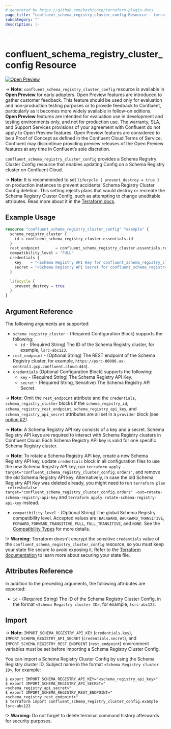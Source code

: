 ```yaml
---
# generated by https://github.com/hashicorp/terraform-plugin-docs
page_title: "confluent_schema_registry_cluster_config Resource - terraform-provider-confluent"
subcategory: ""
description: |-
  
---
```


# confluent_schema_registry_cluster_config Resource

[![Open Preview](https://img.shields.io/badge/Lifecycle%20Stage-Open%20Preview-%2300afba)](https://docs.confluent.io/cloud/current/api.html#section/Versioning/API-Lifecycle-Policy)

-> **Note:** `confluent_schema_registry_cluster_config` resource is available in **Open Preview** for early adopters. Open Preview features are introduced to gather customer feedback. This feature should be used only for evaluation and non-production testing purposes or to provide feedback to Confluent, particularly as it becomes more widely available in follow-on editions.  
**Open Preview** features are intended for evaluation use in development and testing environments only, and not for production use. The warranty, SLA, and Support Services provisions of your agreement with Confluent do not apply to Open Preview features. Open Preview features are considered to be a Proof of Concept as defined in the Confluent Cloud Terms of Service. Confluent may discontinue providing preview releases of the Open Preview features at any time in Confluent’s sole discretion.

`confluent_schema_registry_cluster_config` provides a Schema Registry Cluster Config resource that enables updating Config on a Schema Registry cluster on Confluent Cloud.

-> **Note:** It is recommended to set `lifecycle { prevent_destroy = true }` on production instances to prevent accidental Schema Registry Cluster Config deletion. This setting rejects plans that would destroy or recreate the Schema Registry Cluster Config, such as attempting to change uneditable attributes. Read more about it in the [Terraform docs](https://www.terraform.io/language/meta-arguments/lifecycle#prevent_destroy).

## Example Usage

```terraform
resource "confluent_schema_registry_cluster_config" "example" {
  schema_registry_cluster {
    id = confluent_schema_registry_cluster.essentials.id
  }
  rest_endpoint       = confluent_schema_registry_cluster.essentials.rest_endpoint
  compatibility_level = "FULL"
  credentials {
    key    = "<Schema Registry API Key for confluent_schema_registry_cluster.essentials>"
    secret = "<Schema Registry API Secret for confluent_schema_registry_cluster.essentials>"
  }

  lifecycle {
    prevent_destroy = true
  }
}
```

<!-- schema generated by tfplugindocs -->
## Argument Reference

The following arguments are supported:

- `schema_registry_cluster` - (Required Configuration Block) supports the following:
    - `id` - (Required String) The ID of the Schema Registry cluster, for example, `lsrc-abc123`.
- `rest_endpoint` - (Optional String) The REST endpoint of the Schema Registry cluster, for example, `https://psrc-00000.us-central1.gcp.confluent.cloud:443`).
- `credentials` (Optional Configuration Block) supports the following:
    - `key` - (Required String) The Schema Registry API Key.
    - `secret` - (Required String, Sensitive) The Schema Registry API Secret.

-> **Note:** Omit the `rest_endpoint` attribute and the `credentials`, `schema_registry_cluster` blocks if the `schema_registry_id`, `schema_registry_rest_endpoint`, `schema_registry_api_key`, and `schema_registry_api_secret` attributes are all set in a `provider` block (see [option #2](https://registry.terraform.io/providers/confluentinc/confluent/latest/docs#example-usage)).

-> **Note:** A Schema Registry API key consists of a key and a secret. Schema Registry API keys are required to interact with Schema Registry clusters in Confluent Cloud. Each Schema Registry API key is valid for one specific Schema Registry cluster.

-> **Note:** To rotate a Schema Registry API key, create a new Schema Registry API key, update `credentials` block in all configuration files to use the new Schema Registry API key, run `terraform apply -target="confluent_schema_registry_cluster_config.orders"`, and remove the old Schema Registry API key. Alternatively, in case the old Schema Registry API Key was deleted already, you might need to run `terraform plan -refresh=false -target="confluent_schema_registry_cluster_config.orders" -out=rotate-schema-registry-api-key` and `terraform apply rotate-schema-registry-api-key` instead.

- `compatibility_level` - (Optional String) The global Schema Registry compatibility level. Accepted values are: `BACKWARD`, `BACKWARD_TRANSITIVE`, `FORWARD`, `FORWARD_TRANSITIVE`, `FULL`, `FULL_TRANSITIVE`, and `NONE`. See the [Compatibility Types](https://docs.confluent.io/platform/current/schema-registry/avro.html#compatibility-types) for more details.

!> **Warning:** Terraform doesn't encrypt the sensitive `credentials` value of the `confluent_schema_registry_cluster_config` resource, so you must keep your state file secure to avoid exposing it. Refer to the [Terraform documentation](https://www.terraform.io/docs/language/state/sensitive-data.html) to learn more about securing your state file.

## Attributes Reference

In addition to the preceding arguments, the following attributes are exported:

- `id` - (Required String) The ID of the Schema Registry Cluster Config, in the format `<Schema Registry cluster ID>`, for example, `lsrc-abc123`.

## Import

-> **Note:** `IMPORT_SCHEMA_REGISTRY_API_KEY` (`credentials.key`), `IMPORT_SCHEMA_REGISTRY_API_SECRET` (`credentials.secret`), and `IMPORT_SCHEMA_REGISTRY_REST_ENDPOINT` (`rest_endpoint`) environment variables must be set before importing a Schema Registry Cluster Config.

You can import a Schema Registry Cluster Config by using the Schema Registry cluster ID, Subject name in the format `<Schema Registry cluster ID>`, for example:

```shell
$ export IMPORT_SCHEMA_REGISTRY_API_KEY="<schema_registry_api_key>"
$ export IMPORT_SCHEMA_REGISTRY_API_SECRET="<schema_registry_api_secret>"
$ export IMPORT_SCHEMA_REGISTRY_REST_ENDPOINT="<schema_registry_rest_endpoint>"
$ terraform import confluent_schema_registry_cluster_config.example lsrc-abc123
```

!> **Warning:** Do not forget to delete terminal command history afterwards for security purposes.
